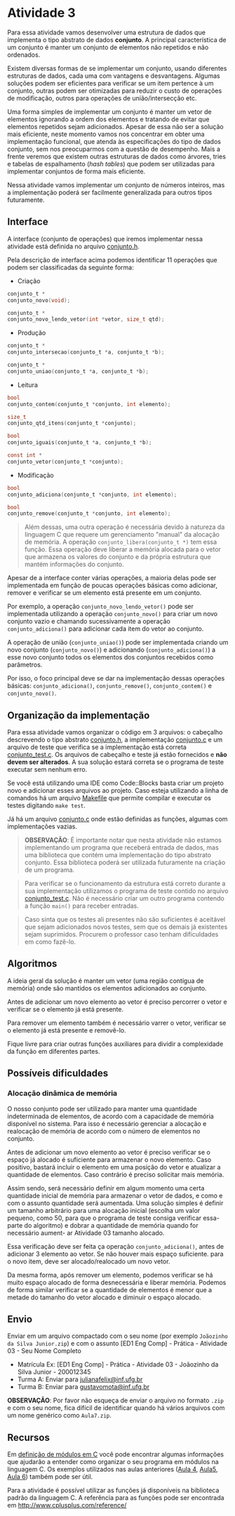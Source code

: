 # Atividade 3

Para essa atividade vamos desenvolver uma estrutura de dados que implementa o tipo abstrato de dados **conjunto**. A principal característica de um conjunto é manter um conjunto de elementos não repetidos e não ordenados.


Existem diversas formas de se implementar um conjunto, usando diferentes estruturas de dados, cada uma com vantagens e desvantagens. Algumas soluções podem ser eficientes para verificar se um item pertence à um conjunto, outras podem ser otimizadas para reduzir o custo de operações de modificação, outros para operações de união/intersecção etc.

Uma forma simples de implementar um conjunto é manter um vetor de elementos ignorando a ordem dos elementos e tratando de evitar que elementos repetidos sejam adicionados. Apesar de essa não ser a solução mais eficiente, neste momento vamos nos concentrar em obter uma implementação funcional, que atenda às especificações do tipo de dados conjunto, sem nos preocuparmos com a questão de desempenho. Mais a frente veremos que existem outras estruturas de dados como árvores, tries e tabelas de espalhamento (*hash tables*) que podem ser utilizadas para implementar conjuntos de forma mais eficiente.

Nessa atividade vamos implementar um conjunto de números inteiros, mas a implementação poderá ser facilmente generalizada para outros tipos futuramente.

## Interface

A interface (conjunto de operações) que iremos implementar nessa atividade está definida no arquivo [conjunto.h](./ed1_conjunto/conjunto.h).

Pela descrição de interface acima podemos identificar 11 operações que podem ser classificadas da seguinte forma:

- Criação

```C
conjunto_t *
conjunto_novo(void);

conjunto_t *
conjunto_novo_lendo_vetor(int *vetor, size_t qtd);
```

- Produção

```C
conjunto_t *
conjunto_intersecao(conjunto_t *a, conjunto_t *b);

conjunto_t *
conjunto_uniao(conjunto_t *a, conjunto_t *b);
```

- Leitura

```C
bool
conjunto_contem(conjunto_t *conjunto, int elemento);

size_t
conjunto_qtd_itens(conjunto_t *conjunto);

bool
conjunto_iguais(conjunto_t *a, conjunto_t *b);

const int *
conjunto_vetor(conjunto_t *conjunto);
```

- Modificação

```C
bool
conjunto_adiciona(conjunto_t *conjunto, int elemento);

bool
conjunto_remove(conjunto_t *conjunto, int elemento);
```

>Além dessas, uma outra operação é necessária devido à natureza da linguagem C que requere um gerenciamento "manual" da alocação de memória. A operação ``conjunto_libera(conjunto_t *)`` tem essa função. Essa operação deve liberar a memória alocada para o vetor que armazena os valores do conjunto e da própria estrutura que mantém informações do conjunto.

Apesar de a interface conter várias operações, a maioria delas pode ser implementada em função de poucas operações básicas como adicionar, remover e verificar se um elemento está presente em um conjunto.

Por exemplo, a operação ``conjunto_novo_lendo_vetor()`` pode ser implementada utilizando a operação ``conjunto_novo()`` para criar um novo conjunto vazio e chamando sucessivamente a operação ``conjunto_adiciona()`` para adicionar cada item do vetor ao conjunto.

A operação de união (``conjunto_uniao()``) pode ser implementada criando um novo conjunto (``conjunto_novo()``) e adicionando (``conjunto_adiciona()``) a esse novo conjunto todos os elementos dos conjuntos recebidos como parâmetros.

Por isso, o foco principal deve se dar na implementação dessas operações básicas: ``conjunto_adiciona()``, ``conjunto_remove()``, ``conjunto_contem()`` e ``conjunto_novo()``.


## Organização da implementação

Para essa atividade vamos organizar o código em 3 arquivos: o cabeçalho descrevendo o tipo abstrato [conjunto.h](./ed1_conjunto/conjunto.h), a implementação [conjunto.c](./ed1_conjunto/conjunto.c) e um arquivo de teste que verifica se a implementação está correta [conjunto_test.c](./ed1_conjunto/conjunto_test.c). Os arquivos de cabeçalho e teste já estão fornecidos e **não devem ser alterados**. A sua solução estará correta se o programa de teste executar sem nenhum erro.

Se você está utilizando uma IDE como Code::Blocks basta criar um projeto novo e adicionar esses arquivos ao projeto. Caso esteja utilizando a linha de comandos há um arquivo [Makefile](./ed1_conjunto/Makefile) que permite compilar e executar os testes digitando ``make test``.

Já há um arquivo [conjunto.c](./ed1_conjunto/conjunto.c) onde estão definidas as funções, algumas com implementações vazias.


>**OBSERVAÇÃO**: É importante notar que nesta atividade não estamos implementando um programa que receberá entrada de dados, mas uma biblioteca que contém uma implementação do tipo abstrato conjunto. Essa biblioteca poderá ser utilizada futuramente na criação de um programa.

> Para verificar se o funcionamento da estrutura está correto durante a sua implementação utilizamos o programa de teste contido no arquivo [conjunto_test.c](./ed1_conjunto/conjunto_test.c). Não é necessário criar um outro programa contendo a função ``main()`` para receber entradas.

> Caso sinta que os testes ali presentes não são suficientes é aceitável que sejam adicionados novos testes, sem que os demais já existentes sejam suprimidos. Procurem o professor caso tenham dificuldades em como fazê-lo.


## Algoritmos

A ideia geral da solução é manter um vetor (uma região contígua de memória) onde são mantidos os elementos adicionados ao conjunto.

Antes de adicionar um novo elemento ao vetor é preciso percorrer o vetor e verificar se o elemento já está presente.

Para remover um elemento também é necessário varrer o vetor, verificar se o elemento já está presente e removê-lo.


Fique livre para criar outras funções auxiliares para dividir a complexidade da função em diferentes partes.


## Possíveis dificuldades


### Alocação dinâmica de memória

O nosso conjunto pode ser utilizado para manter uma quantidade indeterminada de elementos, de acordo com a capacidade de memória disponível no sistema. Para isso é necessário gerenciar a alocação e realocação de memória de acordo com o número de elementos no conjunto.

Antes de adicionar um novo elemento ao vetor é preciso verificar se o espaço já alocado é suficiente para armazenar o novo elemento. Caso positivo, bastará incluir o elemento em uma posição do vetor e atualizar a quantidade de elementos. Caso contrário é preciso solicitar mais memória.

Assim sendo, será necessário definir em algum momento uma certa quantidade inicial de memória para armazenar o vetor de dados, e como e com o assunto  quantidade será aumentada. Uma solução simples é definir um tamanho arbitrário para uma alocação inicial (escolha um valor pequeno, como 50, para que o programa de teste consiga verificar essa-  parte do algoritmo) e dobrar a quantidade de memória quando for necessário aument- ar Atividade 03 tamanho alocado.

Essa verificação deve ser feita ça operação ``conjunto_adiciona()``, antes de adicionar 3 elemento ao vetor. Se não houver mais espaço suficiente. para o novo item, deve ser alocado/realocado um novo vetor.

Da mesma forma, após remover um elemento, podemos verificar se há muito espaço alocado de forma desnecessária e liberar memória. Podemos de forma similar verificar se a quantidade de elementos é menor que a metade do tamanho do vetor alocado e diminuir o espaço alocado.

## Envio

Enviar em um arquivo compactado com o seu nome (por exemplo ``Joãozinho da Silva Junior.zip``) e com o assunto [ED1 Eng Comp] - Prática - Atividade 03 - Seu Nome Completo

- Matrícula
Ex: [ED1 Eng Comp] - Prática - Atividade 03 - Joãozinho da Silva Junior - 200012345
- Turma A: Enviar para julianafelix@inf.ufg.br
- Turma B: Enviar para gustavomota@inf.ufg.br

**OBSERVAÇÃO**: Por favor não esqueça de enviar o arquivo no formato ``.zip`` e com o seu nome, fica difícil de identificar quando há vários arquivos com um nome genérico como ``Aula7.zip``.


## Recursos

Em [definição de módulos em C](./ModulosEmC.md) você pode encontrar algumas informações que ajudarão a entender como organizar o seu programa em módulos na linguagem C.
Os exemplos utilizados nas aulas anteriores ([Aula 4](../Aula4/AlocacaoDinamica.md), [Aula5](../Aula5/ModulosEmC.md), [Aula 6](../Aula6/ExemplosTAD.md)) também pode ser útil.

Para a atividade é possível utilizar as funções já disponíveis na biblioteca padrão da linguagem C. A referência para as funções pode ser encontrada em http://www.cplusplus.com/reference/
